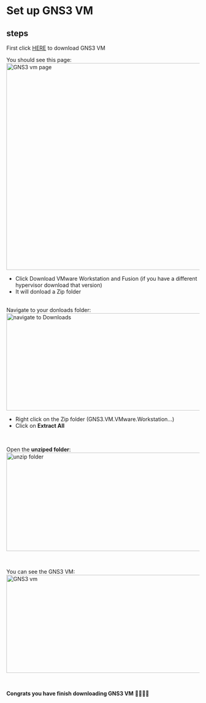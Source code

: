 # Set up GNS3 VM

## steps

First click <a href="https://www.gns3.com/software/download-vm">HERE</a> to download GNS3 VM
<br/>

You should see this page: <br/>
<img width="625" height="540" alt="GNS3 vm page" src="https://github.com/user-attachments/assets/8b2f2f1f-a883-4d1d-bf12-67d6fd0ba4d0" />
<br/>
- Click Download VMware Workstation and Fusion    (if you have a different hypervisor download that version)
- It will donload a Zip folder

<br/>
Navigate to your donloads folder: <br/>
<img width="579" height="254" alt="navigate to Downloads" src="https://github.com/user-attachments/assets/16a358be-e5c6-4112-bce0-eedd816d1673" />
<br/>

- Right click on the Zip folder (GNS3.VM.VMware.Workstation...)
- Click on **Extract All**
<br/>

Open the **unziped folder**: <br/>
<img width="566" height="257" alt="unzip folder" src="https://github.com/user-attachments/assets/8b74337b-dd3e-43c6-ad5d-799eef7f620b" />

<br/>

You can see the GNS3 VM: <br/>
<img width="696" height="256" alt="GNS3 vm" src="https://github.com/user-attachments/assets/36bb55cd-d96d-4d84-a935-0046498589c5" />

<br/>

**Congrats you have finish downloading GNS3 VM** 🎉🥳🎉🥳
